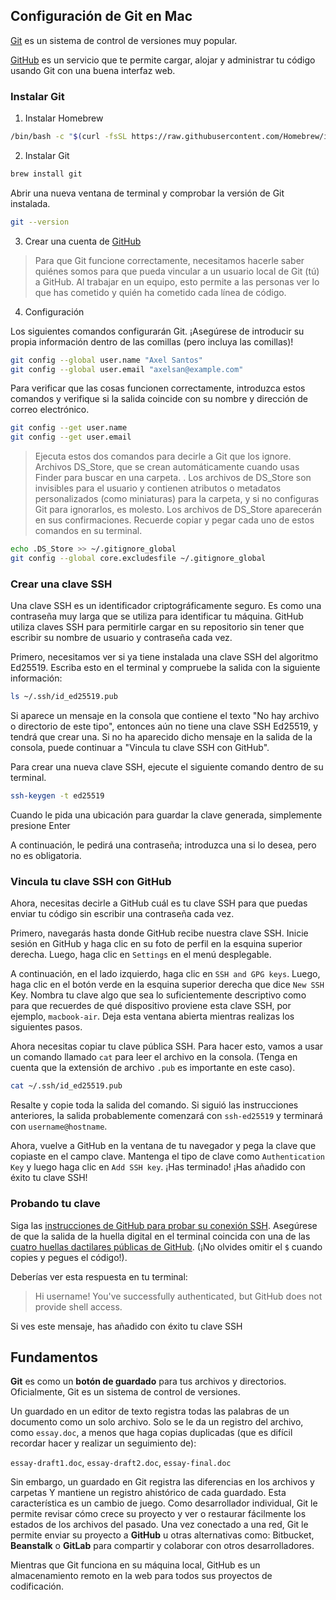 ## Configuración de Git en Mac

[Git](https://git-scm.com) es un sistema de control de versiones muy popular. 

[GitHub](https://github.com) es un servicio que te permite cargar, alojar y administrar tu código usando Git con una buena interfaz web.

### Instalar Git

1. Instalar Homebrew

```bash
/bin/bash -c "$(curl -fsSL https://raw.githubusercontent.com/Homebrew/install/HEAD/install.sh)"
```

2. Instalar Git
   
```bash
brew install git
```
Abrir una nueva ventana de terminal y comprobar la versión de Git instalada.
```bash
git --version
```

3. Crear una cuenta de [GitHub](https://github.com)

>Para que Git funcione correctamente, necesitamos hacerle saber quiénes somos para que pueda vincular a un usuario local de Git (tú) a GitHub. Al trabajar en un equipo, esto permite a las personas ver lo que has cometido y quién ha cometido cada línea de código.

4. Configuración
   
Los siguientes comandos configurarán Git. ¡Asegúrese de introducir su propia información dentro de las comillas (pero incluya las comillas)!

```bash
git config --global user.name "Axel Santos"
git config --global user.email "axelsan@example.com"
```

Para verificar que las cosas funcionen correctamente, introduzca estos comandos y verifique si la salida coincide con su nombre y dirección de correo electrónico.

```bash
git config --get user.name
git config --get user.email
```

>Ejecuta estos dos comandos para decirle a Git que los ignore. Archivos DS_Store, que se crean automáticamente cuando usas Finder para buscar en una carpeta. . Los archivos de DS_Store son invisibles para el usuario y contienen atributos o metadatos personalizados (como miniaturas) para la carpeta, y si no configuras Git para ignorarlos, es molesto. Los archivos de DS_Store aparecerán en sus confirmaciones. Recuerde copiar y pegar cada uno de estos comandos en su terminal.

```bash
echo .DS_Store >> ~/.gitignore_global
git config --global core.excludesfile ~/.gitignore_global
```

### Crear una clave SSH

Una clave SSH es un identificador criptográficamente seguro. Es como una contraseña muy larga que se utiliza para identificar tu máquina. GitHub utiliza claves SSH para permitirle cargar en su repositorio sin tener que escribir su nombre de usuario y contraseña cada vez.

Primero, necesitamos ver si ya tiene instalada una clave SSH del algoritmo Ed25519. Escriba esto en el terminal y compruebe la salida con la siguiente información:

```bash
ls ~/.ssh/id_ed25519.pub
```

Si aparece un mensaje en la consola que contiene el texto "No hay archivo o directorio de este tipo", entonces aún no tiene una clave SSH Ed25519, y tendrá que crear una. Si no ha aparecido dicho mensaje en la salida de la consola, puede continuar a "Vincula tu clave SSH con GitHub".

Para crear una nueva clave SSH, ejecute el siguiente comando dentro de su terminal.

```bash
ssh-keygen -t ed25519
```
Cuando le pida una ubicación para guardar la clave generada, simplemente presione Enter

A continuación, le pedirá una contraseña; introduzca una si lo desea, pero no es obligatoria.

### Vincula tu clave SSH con GitHub

Ahora, necesitas decirle a GitHub cuál es tu clave SSH para que puedas enviar tu código sin escribir una contraseña cada vez.

Primero, navegarás hasta donde GitHub recibe nuestra clave SSH. Inicie sesión en GitHub y haga clic en su foto de perfil en la esquina superior derecha. Luego, haga clic en `Settings` en el menú desplegable.

A continuación, en el lado izquierdo, haga clic en `SSH and GPG keys`. Luego, haga clic en el botón verde en la esquina superior derecha que dice `New SSH` Key. Nombra tu clave algo que sea lo suficientemente descriptivo como para que recuerdes de qué dispositivo proviene esta clave SSH, por ejemplo, `macbook-air`. Deja esta ventana abierta mientras realizas los siguientes pasos.

Ahora necesitas copiar tu clave pública SSH. Para hacer esto, vamos a usar un comando llamado `cat` para leer el archivo en la consola. (Tenga en cuenta que la extensión de archivo `.pub` es importante en este caso).

```bash
cat ~/.ssh/id_ed25519.pub
```

Resalte y copie toda la salida del comando. Si siguió las instrucciones anteriores, la salida probablemente comenzará con `ssh-ed25519` y terminará con `username@hostname`.

Ahora, vuelve a GitHub en la ventana de tu navegador y pega la clave que copiaste en el campo clave. Mantenga el tipo de clave como `Authentication Key` y luego haga clic en `Add SSH key`. ¡Has terminado! ¡Has añadido con éxito tu clave SSH!

### Probando tu clave

Siga las [instrucciones de GitHub para probar su conexión SSH](https://docs.github.com/en/authentication/connecting-to-github-with-ssh/testing-your-ssh-connection?platform=linux). Asegúrese de que la salida de la huella digital en el terminal coincida con una de las [cuatro huellas dactilares públicas de GitHub](https://docs.github.com/en/authentication/keeping-your-account-and-data-secure/githubs-ssh-key-fingerprints). (¡No olvides omitir el `$` cuando copies y pegues el código!).

Deberías ver esta respuesta en tu terminal: 
>Hi username! You've successfully authenticated, but GitHub does not provide shell access.

Si ves este mensaje, has añadido con éxito tu clave SSH

## Fundamentos

**Git** es como un **botón de guardado** para tus archivos y directorios. Oficialmente, Git es un sistema de control de versiones.

Un guardado en un editor de texto registra todas las palabras de un documento como un solo archivo. Solo se le da un registro del archivo, como `essay.doc`, a menos que haga copias duplicadas (que es difícil recordar hacer y realizar un seguimiento de):

`essay-draft1.doc`, `essay-draft2.doc`, `essay-final.doc`

Sin embargo, un guardado en Git registra las diferencias en los archivos y carpetas Y mantiene un registro ahistórico de cada guardado. Esta característica es un cambio de juego. Como desarrollador individual, Git le permite revisar cómo crece su proyecto y ver o restaurar fácilmente los estados de los archivos del pasado. Una vez conectado a una red, Git le permite enviar su proyecto a **GitHub** u otras alternativas como: Bitbucket, **Beanstalk** o **GitLab** para compartir y colaborar con otros desarrolladores.

Mientras que Git funciona en su máquina local, GitHub es un almacenamiento remoto en la web para todos sus proyectos de codificación. 